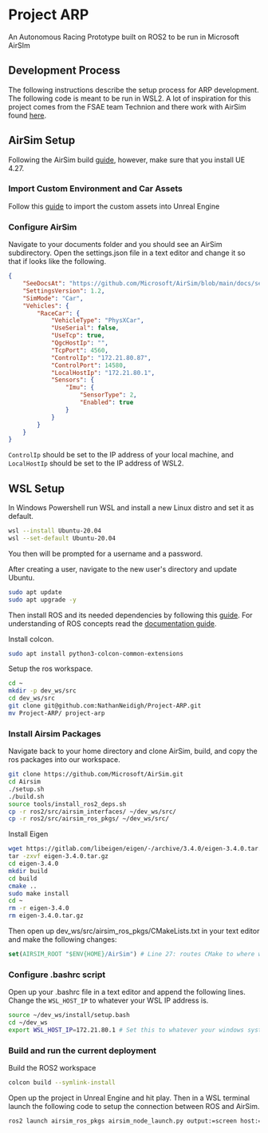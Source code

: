 # Project ARP

An Autonomous Racing Prototype built on ROS2 to be run in Microsoft AirSIm

## Development Process

The following instructions describe the setup process for ARP development. The following code is meant to be run in WSL2. A lot of inspiration for this project comes from the FSAE team Technion and there work with AirSim found [here](https://github.com/microsoft/AirSim/wiki/technion).

## AirSim Setup

Following the AirSim build [guide](https://microsoft.github.io/AirSim/build_windows/), however, make sure that you install UE 4.27.

### Import Custom Environment and Car Assets

Follow this [guide](https://github.com/Microsoft/AirSim/wiki/build_FSTDriverless_windows) to import the custom assets into Unreal Engine

### Configure AirSim

Navigate to your documents folder and you should see an AirSim subdirectory. Open the settings.json file in a text editor and change it so that if looks like the following.

```json
{
    "SeeDocsAt": "https://github.com/Microsoft/AirSim/blob/main/docs/settings.md",
    "SettingsVersion": 1.2,
    "SimMode": "Car",
    "Vehicles": {
        "RaceCar": {
            "VehicleType": "PhysXCar",
            "UseSerial": false,
            "UseTcp": true,
            "QgcHostIp": "",
            "TcpPort": 4560,
            "ControlIp": "172.21.80.87",
            "ControlPort": 14580,
            "LocalHostIp": "172.21.80.1",
            "Sensors": {
                "Imu": {
                    "SensorType": 2,
                    "Enabled": true
                }
            }
        }
    }
}
```

`ControlIp` should be set to the IP address of your local machine, and `LocalHostIp` should be set to the IP address of WSL2.

## WSL Setup

In Windows Powershell run WSL and install a new Linux distro and set it as default.

```bash
wsl --install Ubuntu-20.04
wsl --set-default Ubuntu-20.04
```

You then will be prompted for a username and a password.

After creating a user, navigate to the new user's directory and update Ubuntu.

```bash
sudo apt update
sudo apt upgrade -y
```

Then install ROS and its needed dependencies by following this [guide](https://docs.ros.org/en/galactic/Installation/Ubuntu-Install-Debians.html). For understanding of ROS concepts read the [documentation guide](https://docs.ros.org/en/galactic/index.html).

Install colcon.

```bash
sudo apt install python3-colcon-common-extensions
```

Setup the ros workspace.

```bash
cd ~
mkdir -p dev_ws/src
cd dev_ws/src
git clone git@github.com:NathanNeidigh/Project-ARP.git
mv Project-ARP/ project-arp
```

### Install Airsim Packages

Navigate back to your home directory and clone AirSim, build, and copy the ros packages into our workspace.

```bash
git clone https://github.com/Microsoft/AirSim.git
cd Airsim
./setup.sh
./build.sh
source tools/install_ros2_deps.sh
cp -r ros2/src/airsim_interfaces/ ~/dev_ws/src/
cp -r ros2/src/airsim_ros_pkgs/ ~/dev_ws/src/
```

Install Eigen

```bash
wget https://gitlab.com/libeigen/eigen/-/archive/3.4.0/eigen-3.4.0.tar.gz\
tar -zxvf eigen-3.4.0.tar.gz
cd eigen-3.4.0
mkdir build
cd build
cmake ..
sudo make install
cd ~
rm -r eigen-3.4.0
rm eigen-3.4.0.tar.gz
```

Then open up dev_ws/src/airsim_ros_pkgs/CMakeLists.txt in your text editor and make the following changes:

```CMake
set(AIRSIM_ROOT "$ENV{HOME}/AirSim") # Line 27: routes CMake to where we installed AirSim.
```

### Configure .bashrc script

Open up your .bashrc file in a text editor and append the following lines. Change the `WSL_HOST_IP` to whatever your WSL IP address is.

```bash
source ~/dev_ws/install/setup.bash
cd ~/dev_ws
export WSL_HOST_IP=172.21.80.1 # Set this to whatever your windows system thinks the ip address of WSL is.
```

### Build and run the current deployment

Build the ROS2 workspace

```bash
colcon build --symlink-install
```

Open up the project in Unreal Engine and hit play. Then in a WSL terminal launch the following code to setup the connection between ROS and AirSim.

```bash
ros2 launch airsim_ros_pkgs airsim_node_launch.py output:=screen host:=$WSL_HOST_IP
```

